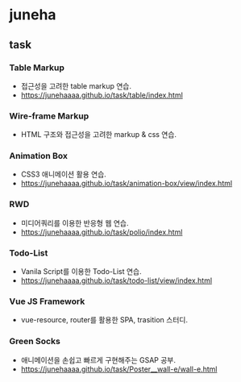 # juneha

## task

### Table Markup
* 접근성을 고려한 table markup 연습.
* https://junehaaaa.github.io/task/table/index.html

### Wire-frame Markup
* HTML 구조와 접근성을 고려한 markup & css 연습.

### Animation Box 
* CSS3 애니메이션 활용 연습.
* https://junehaaaa.github.io/task/animation-box/view/index.html

### RWD
* 미디어쿼리를 이용한 반응형 웹 연습. 
* https://junehaaaa.github.io/task/polio/index.html

### Todo-List
* Vanila Script를 이용한 Todo-List 연습.
* https://junehaaaa.github.io/task/todo-list/view/index.html

### Vue JS Framework
* vue-resource, router를 활용한 SPA, trasition 스터디.

### Green Socks
* 애니메이션을 손쉽고 빠르게 구현해주는 GSAP 공부.
* https://junehaaaa.github.io/task/Poster__wall-e/wall-e.html
